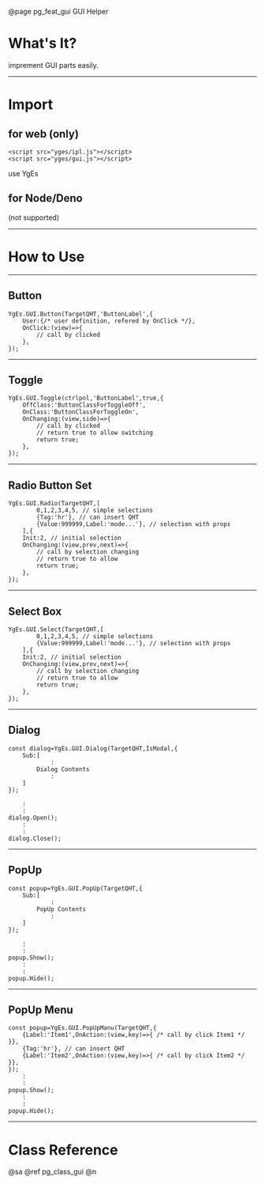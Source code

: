 ﻿@page pg_feat_gui GUI Helper

# What's It?

imprement GUI parts easily.  

-----
# Import

## for web (only)

```
<script src="yges/ipl.js"></script>
<script src="yges/gui.js"></script>
```
use YgEs

## for Node/Deno

(not supported)

-----
# How to Use

-----
## Button

```
YgEs.GUI.Button(TargetQHT,'ButtonLabel',{
	User:{/* user definition, refered by OnClick */},
	OnClick:(view)=>{
		// call by clicked 
	},
});
```

-----
## Toggle


```
YgEs.GUI.Toggle(ctrlpnl,'ButtonLabel',true,{
	OffClass:'ButtonClassForToggleOff',
	OnClass:'ButtonClassForToggleOn',
	OnChanging:(view,side)=>{
		// call by clicked 
		// return true to allow switching 
		return true;
	},
});
```

-----
## Radio Button Set

```
YgEs.GUI.Radio(TargetQHT,[
		0,1,2,3,4,5, // simple selections 
		{Tag:'hr'}, // can insert QHT  
		{Value:999999,Label:'mode...'}, // selection with props 
	],{
	Init:2, // initial selection 
	OnChanging:(view,prev,next)=>{
		// call by selection changing 
		// return true to allow 
		return true;
	},
});

```

-----
## Select Box

```
YgEs.GUI.Select(TargetQHT,[
		0,1,2,3,4,5, // simple selections 
		{Value:999999,Label:'mode...'}, // selection with props 
	],{
	Init:2, // initial selection 
	OnChanging:(view,prev,next)=>{
		// call by selection changing 
		// return true to allow 
		return true;
	},
});

```

-----
## Dialog

```
const dialog=YgEs.GUI.Dialog(TargetQHT,IsModal,{
	Sub:[
			:
		Dialog Contents
			:
	]
});

	:
	:
dialog.Open();
	:
	:
dialog.Close();

```

-----
## PopUp

```
const popup=YgEs.GUI.PopUp(TargetQHT,{
	Sub:[
			:
		PopUp Contents
			:
	]
});

	:
	:
popup.Show();
	:
	:
popup.Hide();

```

-----
## PopUp Menu

```
const popup=YgEs.GUI.PopUpManu(TargetQHT,{
	{Label:'Item1',OnAction:(view,key)=>{ /* call by click Item1 */ }},
	{Tag:'hr'}, // can insert QHT  
	{Label:'Item2',OnAction:(view,key)=>{ /* call by click Item2 */ }},
});
	:
	:
popup.Show();
	:
	:
popup.Hide();

```

-----
# Class Reference

@sa @ref pg_class_gui @n
